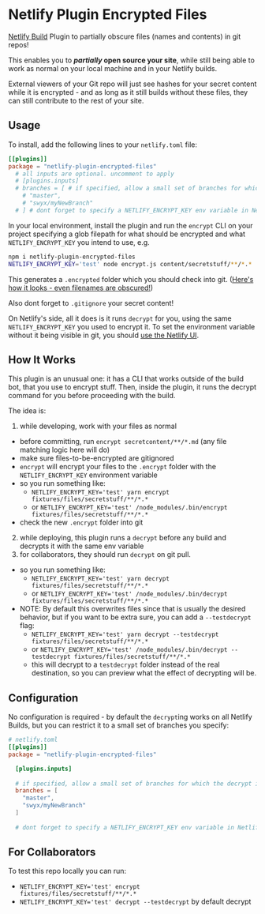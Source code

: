 # Netlify Plugin Encrypted Files

[Netlify Build](https://github.com/netlify/build) Plugin to partially obscure files (names and contents) in git repos!

This enables you to ***partially* open source your site**, while still being able to work as normal on your local machine and in your Netlify builds. 

External viewers of your Git repo will just see hashes for your secret content while it is encrypted - and as long as it still builds without these files, they can still contribute to the rest of your site.

## Usage

To install, add the following lines to your `netlify.toml` file:

```toml
[[plugins]]
package = "netlify-plugin-encrypted-files"
  # all inputs are optional. uncomment to apply
  # [plugins.inputs]
  # branches = [ # if specified, allow a small set of branches for which the decrypt is applied
    # "master",
    # "swyx/myNewBranch"
  # ] # dont forget to specify a NETLIFY_ENCRYPT_KEY env variable in Netlify's UI
```

In your local environment, install the plugin and run the `encrypt` CLI on your project specifying a glob filepath for what should be encrypted and what `NETLIFY_ENCRYPT_KEY` you intend to use, e.g.

```bash
npm i netlify-plugin-encrypted-files
NETLIFY_ENCRYPT_KEY='test' node encrypt.js content/secretstuff/**/*.*
```

This generates a `.encrypted` folder which you should check into git. ([Here's how it looks - even filenames are obscured!](https://github.com/sw-yx/netlify-plugin-encrypted-files/tree/master/.encrypted))

Also dont forget to `.gitignore` your secret content!

On Netlify's side, all it does is it runs `decrypt` for you, using the same `NETLIFY_ENCRYPT_KEY` you used to encrypt it. To set the environment variable without it being visible in git, you should [use the Netlify UI](https://docs.netlify.com/configure-builds/environment-variables/#declare-variables).

## How It Works

This plugin is an unusual one: it has a CLI that works outside of the build bot, that you use to encrypt stuff. Then, inside the plugin, it runs the decrypt command for you before proceeding with the build.

The idea is:

1. while developing, work with your files as normal

- before committing, run `encrypt secretcontent/**/*.md` (any file matching logic here will do)
- make sure files-to-be-encrypted are gitignored
- `encrypt` will encrypt your files to the `.encrypt` folder with the `NETLIFY_ENCRYPT_KEY` environment variable
- so you run something like:
  -  `NETLIFY_ENCRYPT_KEY='test' yarn encrypt fixtures/files/secretstuff/**/*.*`
  -  or `NETLIFY_ENCRYPT_KEY='test' /node_modules/.bin/encrypt fixtures/files/secretstuff/**/*.*`
- check the new `.encrypt` folder into git

2. while deploying, this plugin runs a `decrypt` before any build and decrypts it with the same env variable
3. for collaborators, they should run `decrypt` on git pull. 
- so you run something like:
  -  `NETLIFY_ENCRYPT_KEY='test' yarn decrypt fixtures/files/secretstuff/**/*.*`
  -  or `NETLIFY_ENCRYPT_KEY='test' /node_modules/.bin/decrypt fixtures/files/secretstuff/**/*.*`
- NOTE: By default this overwrites files since that is usually the desired behavior, but if you want to be extra sure, you can add a `--testdecrypt` flag:
  -  `NETLIFY_ENCRYPT_KEY='test' yarn decrypt --testdecrypt fixtures/files/secretstuff/**/*.*`
  -  or `NETLIFY_ENCRYPT_KEY='test' /node_modules/.bin/decrypt --testdecrypt fixtures/files/secretstuff/**/*.*`
  - this will decrypt to a `testdecrypt` folder instead of the real destination, so you can preview what the effect of decrypting will be.

## Configuration

No configuration is required - by default the `decrypt`ing works on all Netlify Builds, but you can restrict it to a small set of branches you specify:

```toml
# netlify.toml
[[plugins]]
package = "netlify-plugin-encrypted-files"

  [plugins.inputs]
  
  # if specified, allow a small set of branches for which the decrypt is applied
  branches = [
    "master",
    "swyx/myNewBranch"
  ] 
  
  # dont forget to specify a NETLIFY_ENCRYPT_KEY env variable in Netlify's UI
```

## For Collaborators

To test this repo locally you can run:

-  `NETLIFY_ENCRYPT_KEY='test' encrypt fixtures/files/secretstuff/**/*.*`
-  `NETLIFY_ENCRYPT_KEY='test' decrypt --testdecrypt` by default decrypt
